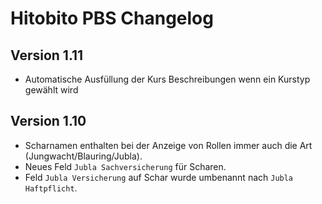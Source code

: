 # Hitobito PBS Changelog

## Version 1.11
* Automatische Ausfüllung der Kurs Beschreibungen wenn ein Kurstyp gewählt wird

## Version 1.10

* Scharnamen enthalten bei der Anzeige von Rollen immer auch die Art (Jungwacht/Blauring/Jubla).
* Neues Feld `Jubla Sachversicherung` für Scharen. 
* Feld `Jubla Versicherung` auf Schar wurde umbenannt nach `Jubla Haftpflicht`.
